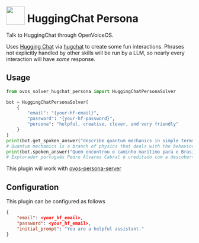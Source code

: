 # <img src='https://raw.githack.com/FortAwesome/Font-Awesome/master/svgs/solid/robot.svg' card_color='#40DBB0' width='50' height='50' style='vertical-align:bottom'/> HuggingChat Persona

Talk to HuggingChat through OpenVoiceOS.

Uses [Hugging Chat](https://huggingface.co/chat/) via [hugchat](https://github.com/Soulter/hugging-chat-api) to create some fun interactions.  Phrases not explicitly handled by other skills will be run by a LLM, so nearly every interaction will have _some_ response.

## Usage

```python
from ovos_solver_hugchat_persona import HuggingChatPersonaSolver

bot = HuggingChatPersonaSolver(
    {
        "email": "{your-hf-email}",
        "password": "{your-hf-password}",
        "persona": "helpful, creative, clever, and very friendly"
    }
)
print(bot.get_spoken_answer("describe quantum mechanics in simple terms"))
# Quantum mechanics is a branch of physics that deals with the behavior of particles on a very small scale, such as atoms and subatomic particles. It explores the idea that particles can exist in multiple states at once and that their behavior is not predictable in the traditional sense.
print(bot.spoken_answer("Quem encontrou o caminho maritimo para o Brasil"))
# Explorador português Pedro Álvares Cabral é creditado com a descoberta do Brasil em 1500

```

This plugin will work with [ovos-persona-server](https://github.com/OpenVoiceOS/ovos-persona-server)

## Configuration

This plugin can be configured as follows

```json
{
    "email": <your_hf_email>,
    "password": <your_hf_email>,
    "initial_prompt": "You are a helpful assistant."
}
```
